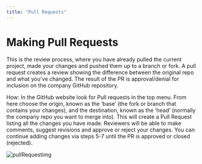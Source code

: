 ```yaml
---
title: "Pull Requests"
---
```

# Making Pull Requests

This is the review process, where you have already pulled the current project, made your changes and pushed them up to a branch or fork. A pull request creates a review showing the difference between the original repo and what you’ve changed. The result of the PR is approval/denial for inclusion on the company GitHub repository.


How: 
In the GitHub website look for Pull requests in the top menu. From here choose the origin, known as the ‘base’ (the fork or branch that contains your changes), and the destination, known as the ‘head’ (normally the company repo you want to merge into). This will create a Pull Request listing all the changes you have made. Reviewers will be able to make comments, suggest revisions and approve or reject your changes. You can continue adding changes via steps 5-7 until the PR is approved or closed (rejected).

![pullRequestimg](https://github.com/Capstone-Template-orginisation/website-template/assets/41245110/0cf1dcb9-e696-4be9-aff6-d462a9cc9777)

